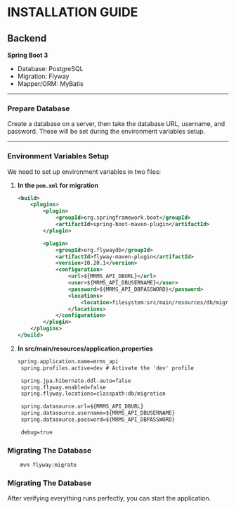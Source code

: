 # INSTALLATION GUIDE

## Backend

**Spring Boot 3**

- Database: PostgreSQL
- Migration: Flyway
- Mapper/ORM: MyBatis

---

### Prepare Database

Create a database on a server, then take the database URL, username, and password. These will be set during the environment variables setup.

---

### Environment Variables Setup

We need to set up environment variables in two files:

1. **In the `pom.xml` for migration**

   ```xml
   <build>
       <plugins>
           <plugin>
               <groupId>org.springframework.boot</groupId>
               <artifactId>spring-boot-maven-plugin</artifactId>
           </plugin>

           <plugin>
               <groupId>org.flywaydb</groupId>
               <artifactId>flyway-maven-plugin</artifactId>
               <version>10.20.1</version>
               <configuration>
                   <url>${MRMS_API_DBURL}</url>
                   <user>${MRMS_API_DBUSERNAME}</user>
                   <password>${MRMS_API_DBPASSWORD}</password>
                   <locations>
                       <location>filesystem:src/main/resources/db/migration</location>
                   </locations>
               </configuration>
           </plugin>
       </plugins>
   </build>
   ```

2. **In src/main/resources/application.properties**

   ```xml
   spring.application.name=mrms_api
    spring.profiles.active=dev # Activate the 'dev' profile

    spring.jpa.hibernate.ddl-auto=false
    spring.flyway.enabled=false
    spring.flyway.locations=classpath:db/migration

    spring.datasource.url=${MRMS_API_DBURL}
    spring.datasource.username=${MRMS_API_DBUSERNAME}
    spring.datasource.password=${MRMS_API_DBPASSWORD}

    debug=true

   ```

### Migrating The Database

```bash
    mvn flyway:migrate
```

### Migrating The Database

After verifying everything runs perfectly, you can start the application.
